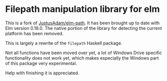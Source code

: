 # Filepath manipulation library for elm

This is a fork of [JustusAdam/elm-path](http://package.elm-lang.org/packages/JustusAdam/elm-path/1.3.0). It has been brought up to date with Elm version 0.18.0. The native portion of the library for detecting the current platform has been removed.

This is largely a rewrite of the `filepath` Haskell package.

Not all functions have been moved over yet, a lot of Windows Drive specific functionality does not work yet, which makes especially the Windows part of this package very experimental.

Help with finishing it is appreciated.
